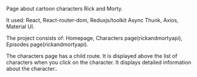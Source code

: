 Page about cartoon characters Rick and Morty.

It used: React, React-router-dom, Reduxjs/toolkit Async Thunk, Axios, Material UI.

The project consists of: Homepage, Characters page(rickandmortyapi), Episodes page(rickandmortyapi).

The characters page has a child route. It is displayed above the list of characters when you click on the character. It displays detailed information about the character..
